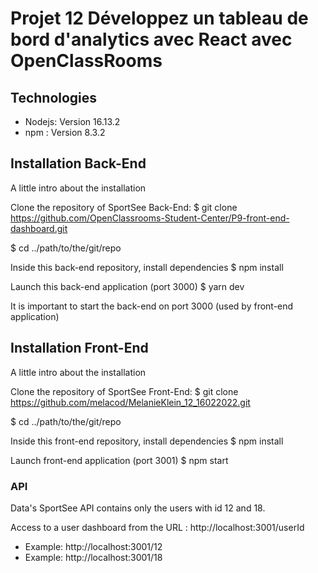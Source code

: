 # Projet 12 Développez un tableau de bord d'analytics avec React avec OpenClassRooms

## Technologies

-   Nodejs: Version 16.13.2
-   npm : Version 8.3.2

## Installation Back-End

A little intro about the installation

Clone the repository of SportSee Back-End:
$ git clone https://github.com/OpenClassrooms-Student-Center/P9-front-end-dashboard.git

$ cd ../path/to/the/git/repo

Inside this back-end repository, install dependencies
$ npm install

Launch this back-end application (port 3000)
$ yarn dev

It is important to start the back-end on port 3000 (used by front-end application)

## Installation Front-End

A little intro about the installation

Clone the repository of SportSee Front-End:
$ git clone https://github.com/melacod/MelanieKlein_12_16022022.git

$ cd ../path/to/the/git/repo

Inside this front-end repository, install dependencies
$ npm install

Launch front-end application (port 3001)
$ npm start

### API

Data's SportSee API contains only the users with id 12 and 18.

Access to a user dashboard from the URL : http://localhost:3001/userId

-   Example: http://localhost:3001/12
-   Example: http://localhost:3001/18
